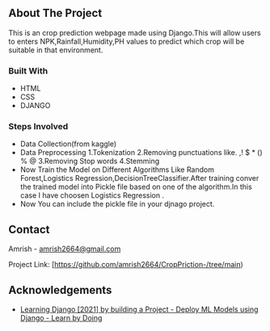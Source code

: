 

<!-- ABOUT THE PROJECT -->
## About The Project
This is an crop prediction webpage made using Django.This will allow users to enters NPK,Rainfall,Humidity,PH values to predict which crop will be suitable in that environment.
### Built With
* HTML
* CSS
* DJANGO  
### Steps Involved 

* Data Collection(from kaggle)
* Data Preprocessing
1.Tokenization
2.Removing punctuations like. ,! $ * () % @
3.Removing Stop words
4.Stemming
* Now Train the Model on Different Algorithms Like Random Forest,Logistics Regression,DecisionTreeClassifier.After training conver the trained model into Pickle file based on one of the algorithm.In this case I have choosen Logistics Regression . 
* Now You can include the pickle file in your djnago project.
## Contact

Amrish - amrish2664@gmail.com

Project Link: [https://github.com/amrish2664/CropPriction-/tree/main)

<!-- ACKNOWLEDGEMENTS -->
## Acknowledgements
* [Learning Django [2021] by building a Project - Deploy ML Models using Django - Learn by Doing](https://youtu.be/rNhVBv0i4os?si=F_bFkLEqhXVtldS_)




